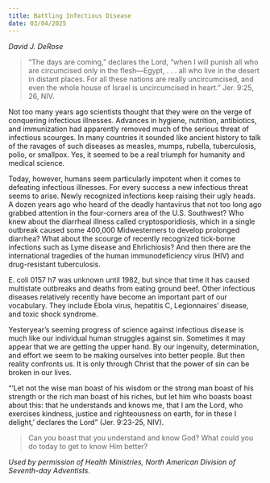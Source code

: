 ```yaml
---
title: Battling Infectious Disease
date: 03/04/2025
---
```


_David J. DeRose_

> <p></p>
> “The days are coming,” declares the Lord, “when I will punish all who are circumcised only in the flesh—Egypt, . . . all who live in the desert in distant places. For all these nations are really uncircumcised, and even the whole house of Israel is uncircumcised in heart.” Jer. 9:25, 26, NIV.

Not too many years ago scientists thought that they were on the verge of conquering infectious illnesses. Advances in hygiene, nutrition, antibiotics, and immunization had apparently removed much of the serious threat of infectious scourges. In many countries it sounded like ancient history to talk of the ravages of such diseases as measles, mumps, rubella, tuberculosis, polio, or smallpox. Yes, it seemed to be a real triumph for humanity and medical science.

Today, however, humans seem particularly impotent when it comes to defeating infectious illnesses. For every success a new infectious threat seems to arise. Newly recognized infections keep raising their ugly heads. A dozen years ago who heard of the deadly hantavirus that not too long ago grabbed attention in the four-corners area of the U.S. Southwest? Who knew about the diarrheal illness called cryptosporidiosis, which in a single outbreak caused some 400,000 Midwesterners to develop prolonged diarrhea? What about the scourge of recently recognized tick-borne infections such as Lyme disease and Ehrlichiosis? And then there are the international tragedies of the human immunodeficiency virus (HIV) and drug-resistant tuberculosis.

E. coli 0157 h7 was unknown until 1982, but since that time it has caused multistate outbreaks and deaths from eating ground beef. Other infectious diseases relatively recently have become an important part of our vocabulary. They include Ebola virus, hepatitis C, Legionnaires’ disease, and toxic shock syndrome.

Yesteryear’s seeming progress of science against infectious disease is much like our individual human struggles against sin. Sometimes it may appear that we are getting the upper hand. By our ingenuity, determination, and effort we seem to be making ourselves into better people. But then reality confronts us. It is only through Christ that the power of sin can be broken in our lives.

“‘Let not the wise man boast of his wisdom or the strong man boast of his strength or the rich man boast of his riches, but let him who boasts boast about this: that he understands and knows me, that I am the Lord, who exercises kindness, justice and righteousness on earth, for in these I delight,’ declares the Lord” (Jer. 9:23-25, NIV).

> <callout></callout>
> Can you boast that you understand and know God? What could you do today to get to know Him better?

_Used by permission of Health Ministries, North American Division of Seventh-day Adventists._